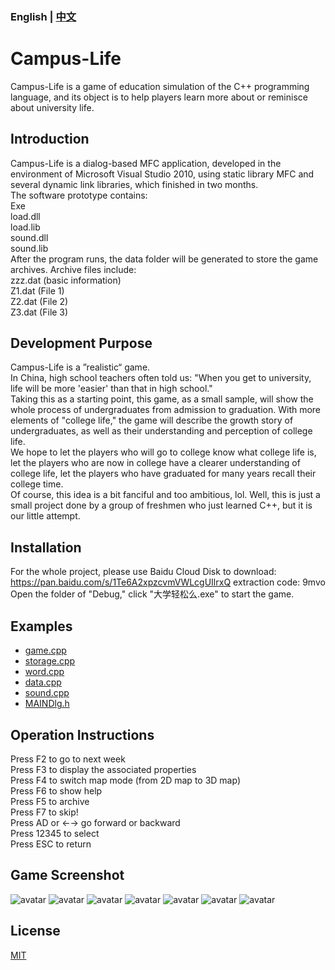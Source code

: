 ### English | [中文](./Chinese_Introduction)

# Campus-Life 
Campus-Life is a game of education simulation of the C++ programming language, and its object is to help players learn more about or reminisce about university life.



## Introduction <a name="Introduction"></a>
Campus-Life is a dialog-based MFC application, developed in the environment of Microsoft Visual Studio 2010, using static library MFC and several dynamic link libraries, which finished in two months. </br>
The software prototype contains: </br>
Exe </br>
load.dll</br>
load.lib</br>
sound.dll</br>
sound.lib</br>
After the program runs, the data folder will be generated to store the game archives. Archive files include: </br>
zzz.dat (basic information) </br>
Z1.dat (File 1) </br>
Z2.dat (File 2) </br>
Z3.dat (File 3) </br>
## Development Purpose <a name="Development"></a>

Campus-Life is a ”realistic“ game. </br>
In China, high school teachers often told us: "When you get to university, life will be more 'easier' than that in high school." </br>
Taking this as a starting point, this game, as a small sample, will show the whole process of undergraduates from admission to graduation. With more elements of "college life," the game will describe the growth story of undergraduates, as well as their understanding and perception of college life. </br>
We hope to let the players who will go to college know what college life is, let the players who are now in college have a clearer understanding of college life, let the players who have graduated for many years recall their college time. </br>
Of course, this idea is a bit fanciful and too ambitious, lol. Well, this is just a small project done by a group of freshmen who just learned C++, but it is our little attempt. </br>

## Installation <a name="Installation"></a>
For the whole project, please use Baidu Cloud Disk to download: https://pan.baidu.com/s/1Te6A2xpzcvmVWLcgUIlrxQ extraction code: 9mvo</br>
Open the folder of "Debug," click "大学轻松么.exe" to start the game.</br>

## Examples <a name="Examples"></a>
* [game.cpp](/game.cpp)
* [storage.cpp](/storage.cpp)
* [word.cpp](/word.cpp)
* [data.cpp](/data.cpp)
* [sound.cpp](/sound.cpp)
* [MAINDlg.h](/MAINDlg.h)

## Operation Instructions <a name="Operation"></a>
Press F2 to go to next week </br>
Press F3 to display the associated properties </br>
Press F4 to switch map mode (from 2D map to 3D map) </br>
Press F6 to show help </br>
Press F5 to archive </br>
Press F7 to skip! </br>
Press AD or ←→ go forward or backward </br>
Press 12345 to select </br>
Press ESC  to return </br>

## Game Screenshot <a name="Screenshot"></a>

![avatar](/images/interface.png)
![avatar](/images/archive.png)
![avatar](/images/img1.png)
![avatar](/images/img2.png)
![avatar](/images/img3.png)
![avatar](/images/img4.png)
![avatar](/images/img5.png)

## License <a name="License"></a>
[MIT](LICENSE)
